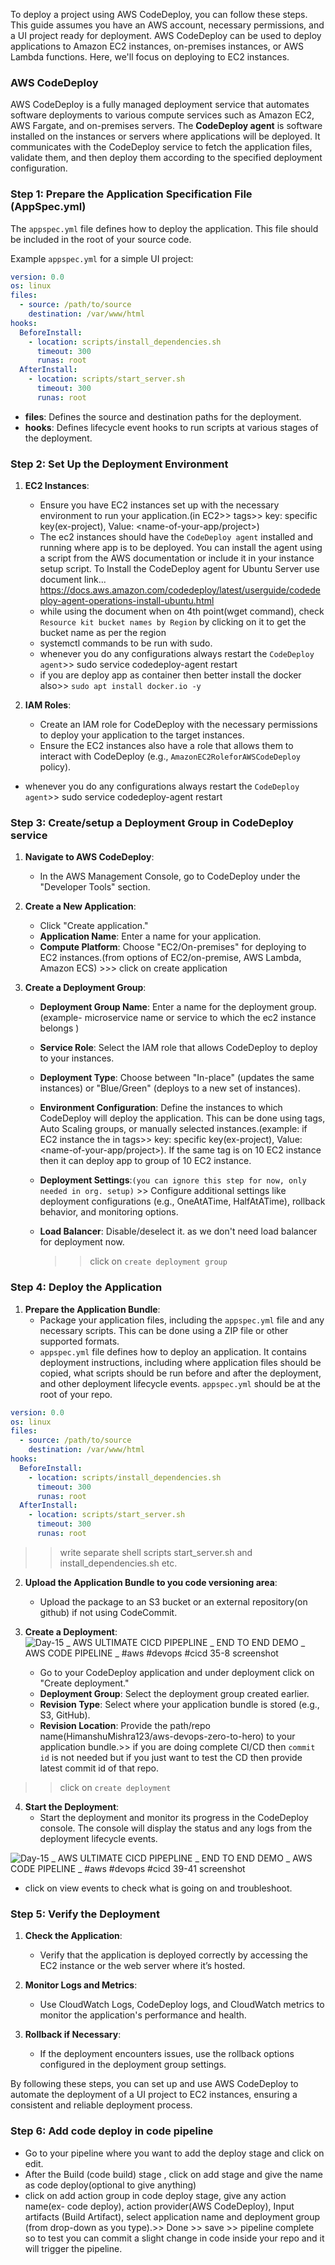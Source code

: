 To deploy a project using AWS CodeDeploy, you can follow these steps. This guide assumes you have an AWS account, necessary permissions, and a UI project ready for deployment. AWS CodeDeploy can be used to deploy applications to Amazon EC2 instances, on-premises instances, or AWS Lambda functions. Here, we'll focus on deploying to EC2 instances.


### AWS CodeDeploy
AWS CodeDeploy is a fully managed deployment service that automates software deployments to various compute services such as Amazon EC2, AWS Fargate, and on-premises servers. The **CodeDeploy agent** is software installed on the instances or servers where applications will be deployed. It communicates with the CodeDeploy service to fetch the application files, validate them, and then deploy them according to the specified deployment configuration.


### Step 1: Prepare the Application Specification File (AppSpec.yml)

The `appspec.yml` file defines how to deploy the application. This file should be included in the root of your source code.

Example `appspec.yml` for a simple UI project:

```yaml
version: 0.0
os: linux
files:
  - source: /path/to/source
    destination: /var/www/html
hooks:
  BeforeInstall:
    - location: scripts/install_dependencies.sh
      timeout: 300
      runas: root
  AfterInstall:
    - location: scripts/start_server.sh
      timeout: 300
      runas: root
```

- **files**: Defines the source and destination paths for the deployment.
- **hooks**: Defines lifecycle event hooks to run scripts at various stages of the deployment.

### Step 2: Set Up the Deployment Environment

1. **EC2 Instances**:
   - Ensure you have EC2 instances set up with the necessary environment to run your application.(in EC2>> tags>> key: specific key(ex-project), Value: <name-of-your-app/project>)
   - The ec2 instances should have the `CodeDeploy agent` installed and running where app is to be deployed. You can install the agent using a script from the AWS documentation or include it in your instance setup script. To Install the CodeDeploy agent for Ubuntu Server use document link...  https://docs.aws.amazon.com/codedeploy/latest/userguide/codedeploy-agent-operations-install-ubuntu.html
    - while using the document when on 4th point(wget command), check  `Resource kit bucket names by Region` by clicking on it to get the bucket name as per the region 
    - systemctl commands to be run with sudo.
    - whenever you do any configurations always restart the  `CodeDeploy agent`>> sudo service codedeploy-agent restart
    - if you are deploy app as container then better install the docker also>>  `sudo apt install docker.io -y`
   
2. **IAM Roles**:
   - Create an IAM role for CodeDeploy with the necessary permissions to deploy your application to the target instances.
   - Ensure the EC2 instances also have a role that allows them to interact with CodeDeploy (e.g., `AmazonEC2RoleforAWSCodeDeploy` policy).
- whenever you do any configurations always restart the  `CodeDeploy agent`>> sudo service codedeploy-agent restart

### Step 3: Create/setup a Deployment Group in CodeDeploy service

1. **Navigate to AWS CodeDeploy**:
   - In the AWS Management Console, go to CodeDeploy under the "Developer Tools" section.

2. **Create a New Application**:
   - Click "Create application."
   - **Application Name**: Enter a name for your application.
   - **Compute Platform**: Choose "EC2/On-premises" for deploying to EC2 instances.(from options of EC2/on-premise, AWS Lambda, Amazon ECS)  >>> click on create application

3. **Create a Deployment Group**:
   - **Deployment Group Name**: Enter a name for the deployment group.(example- microservice name or service to which the ec2 instance belongs )
   - **Service Role**: Select the IAM role that allows CodeDeploy to deploy to your instances.
   - **Deployment Type**: Choose between "In-place" (updates the same instances) or "Blue/Green" (deploys to a new set of instances).
   - **Environment Configuration**: Define the instances to which CodeDeploy will deploy the application. This can be done using tags, Auto Scaling groups, or manually selected instances.(example: if EC2 instance the in tags>> key: specific key(ex-project), Value: <name-of-your-app/project>). If the same tag is on 10 EC2 instance then it can deploy app to group of 10 EC2 instance.
   - **Deployment Settings**:`(you can ignore this step for now, only needed in org. setup)` >> Configure additional settings like deployment configurations (e.g., OneAtATime, HalfAtATime), rollback behavior, and monitoring options.
   - **Load Balancer**: Disable/deselect it. as we don't need load balancer for deployment now.
    
     >> click on `create deployment group`

### Step 4: Deploy the Application

1. **Prepare the Application Bundle**:
   - Package your application files, including the `appspec.yml` file and any necessary scripts. This can be done using a ZIP file or other supported formats.
   - `appspec.yml` file defines how to deploy an application. It contains deployment instructions, including where application files should be copied, what scripts should be run before and after the deployment, and other deployment lifecycle events. `appspec.yml` should be at the root of your repo.


```yaml
version: 0.0
os: linux
files:
  - source: /path/to/source
    destination: /var/www/html
hooks:
  BeforeInstall:
    - location: scripts/install_dependencies.sh
      timeout: 300
      runas: root
  AfterInstall:
    - location: scripts/start_server.sh
      timeout: 300
      runas: root
```
>> write separate shell scripts start_server.sh and install_dependencies.sh etc.

2. **Upload the Application Bundle to you code versioning area**:
   - Upload the package to an S3 bucket or an external repository(on github) if not using CodeCommit.

3. **Create a Deployment**:
   ![Day-15 _ AWS ULTIMATE CICD PIPEPLINE _ END TO END DEMO _ AWS CODE PIPELINE _ #aws #devops #cicd 35-8 screenshot](https://github.com/user-attachments/assets/d6586f8e-b7f7-4cb1-8f3b-b5b86d19c626)

   - Go to your CodeDeploy application and under deployment click on "Create deployment."
   - **Deployment Group**: Select the deployment group created earlier.
   - **Revision Type**: Select where your application bundle is stored (e.g., S3, GitHub).
   - **Revision Location**: Provide the path/repo name(HimanshuMishra123/aws-devops-zero-to-hero) to your application bundle.>> if you are doing complete CI/CD then `commit id` is not needed but if you just want to test the CD then provide latest commit id of that repo.
>> click on `create deployment`

4. **Start the Deployment**:
   - Start the deployment and monitor its progress in the CodeDeploy console. The console will display the status and any logs from the deployment lifecycle events.
  
![Day-15 _ AWS ULTIMATE CICD PIPEPLINE _ END TO END DEMO _ AWS CODE PIPELINE _ #aws #devops #cicd 39-41 screenshot](https://github.com/user-attachments/assets/62dcf52b-84b8-4208-b67c-03ba3a1a54a6)
  - click on view events to check what is going on and troubleshoot.

### Step 5: Verify the Deployment

1. **Check the Application**:
   - Verify that the application is deployed correctly by accessing the EC2 instance or the web server where it’s hosted.

2. **Monitor Logs and Metrics**:
   - Use CloudWatch Logs, CodeDeploy logs, and CloudWatch metrics to monitor the application's performance and health.

3. **Rollback if Necessary**:
   - If the deployment encounters issues, use the rollback options configured in the deployment group settings.

By following these steps, you can set up and use AWS CodeDeploy to automate the deployment of a UI project to EC2 instances, ensuring a consistent and reliable deployment process.

### Step 6: Add code deploy in code pipeline
   - Go to your pipeline where you want to add the deploy stage and click on edit.
   - After the Build (code build) stage , click on add stage and give the name as code deploy(optional to give anything)
   - click on add action group in code deploy stage, give any action name(ex- code deploy), action provider(AWS CodeDeploy), Input artifacts (Build Artifact), select application name and deployment group (from drop-down as you type).>> Done >> save >> pipeline complete so to test you can commit a slight change in code inside your repo and it will trigger the pipeline.
   
